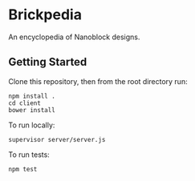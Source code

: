 # Brickpedia

An encyclopedia of Nanoblock designs.

## Getting Started
Clone this repository, then from the root directory run:

    npm install .
    cd client
    bower install

To run locally:
    
    supervisor server/server.js

To run tests:

    npm test